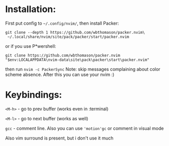 # Installation:
First put config to `~/.config/nvim/`, then install Packer:
```
git clone --depth 1 https://github.com/wbthomason/packer.nvim\
 ~/.local/share/nvim/site/pack/packer/start/packer.nvim
```
or if you use P*wershell:
```
git clone https://github.com/wbthomason/packer.nvim "$env:LOCALAPPDATA\nvim-data\site\pack\packer\start\packer.nvim"
```
then run
`nvim -c PackerSync`
Note: skip messages complaining about color scheme absence.
After this you can use your nvim :)
# Keybindings:
`<M-h>` - go to prev buffer (works even in :terminal)
 
`<M-l>` - go to next buffer (works as well)

`gcc` - comment line. Also you can use `'motion'gc` or comment in visual mode

Also vim surround is present, but i don't use it much
